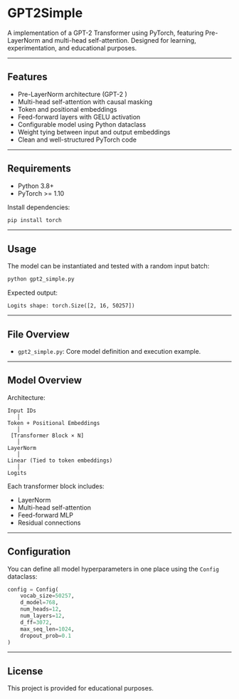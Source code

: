 
# GPT2Simple

A implementation of a GPT-2  Transformer using PyTorch, featuring Pre-LayerNorm and multi-head self-attention. Designed for learning, experimentation, and educational purposes.

---

## Features

- Pre-LayerNorm architecture (GPT-2 )
- Multi-head self-attention with causal masking
- Token and positional embeddings
- Feed-forward layers with GELU activation
- Configurable model using Python dataclass
- Weight tying between input and output embeddings
- Clean and well-structured PyTorch code

---

## Requirements

- Python 3.8+
- PyTorch >= 1.10

Install dependencies:

```bash
pip install torch
```

---

## Usage

The model can be instantiated and tested with a random input batch:

```bash
python gpt2_simple.py
```

Expected output:

```
Logits shape: torch.Size([2, 16, 50257])
```

---

## File Overview

- `gpt2_simple.py`: Core model definition and execution example.

---

## Model Overview

Architecture:

```
Input IDs
   │
Token + Positional Embeddings
   │
 [Transformer Block × N]
   │
LayerNorm
   │
Linear (Tied to token embeddings)
   │
Logits
```

Each transformer block includes:

- LayerNorm
- Multi-head self-attention
- Feed-forward MLP
- Residual connections

---

## Configuration

You can define all model hyperparameters in one place using the `Config` dataclass:

```python
config = Config(
    vocab_size=50257,
    d_model=768,
    num_heads=12,
    num_layers=12,
    d_ff=3072,
    max_seq_len=1024,
    dropout_prob=0.1
)
```

---

## License

This project is provided for educational purposes.
```
